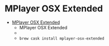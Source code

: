 # MPlayer OSX Extended
- [MPlayer OSX Extended](https://mplayerosx.ch/)
  -  MPlayer OSX Extended
  - 
  - `brew cask install mplayer-osx-extended`
